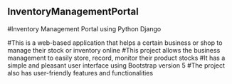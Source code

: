 ## InventoryManagementPortal
#Inventory Management Portal using Python Django

#This is a web-based application that helps a certain business or shop to manage their stock or inventory online 
#This project allows the business management to easily store, record, monitor their product stocks
#It has a simple and pleasant user interface using Bootstrap version 5
#The project also has user-friendly features and functionalities
